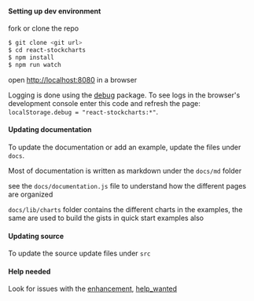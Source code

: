 #### Setting up dev environment

fork or clone the repo

```sh
$ git clone <git url>
$ cd react-stockcharts
$ npm install
$ npm run watch
```

open [http://localhost:8080](http://localhost:8080) in a browser

Logging is done using the [debug](https://www.npmjs.com/package/debug) package. To see logs in the browser's development console enter this code and refresh the page: `localStorage.debug = "react-stockcharts:*"`.

#### Updating documentation
To update the documentation or add an example, update the files under `docs`.

Most of documentation is written as markdown under the `docs/md` folder

see the `docs/documentation.js` file to understand how the different pages are organized

`docs/lib/charts` folder contains the different charts in the examples, the same are used to build the gists in quick start examples also

#### Updating source

To update the source update files under `src`

#### Help needed

Look for issues with the [enhancement](https://github.com/backenddevplus/react-stockcharts/labels/enhancement), [help_wanted](https://github.com/backenddevplus/react-stockcharts/labels/help_wanted)
